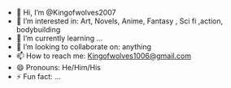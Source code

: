 - 👋 Hi, I’m @Kingofwolves2007
- 👀 I’m interested in: Art, Novels, Anime, Fantasy , Sci fi ,action, bodybuilding
- 🌱 I’m currently learning ...
- 💞️ I’m looking to collaborate on: anything
- 📫 How to reach me: Kingofwolves1006@gmail.com
- 😄 Pronouns: He/Him/His
- ⚡ Fun fact: ...

<!---
Kingofwolves2007/Kingofwolves2007 is a ✨ special ✨ repository because its `README.md` (this file) appears on your GitHub profile.
You can click the Preview link to take a look at your changes.
--->

